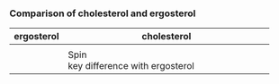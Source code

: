 ### Comparison of cholesterol and ergosterol

|ergosterol|cholesterol|
|-------|-----|
|<script type="text/javascript" src="https://chemapps.stolaf.edu/jmol/jmol.php?source=https://gr-jeannerat-unige.github.io/macrolide-antibiotics/data/ergosterol-3D.sdf&inline=1&width=350"></script>|<script type="text/javascript" src="https://chemapps.stolaf.edu/jmol/jmol.php?source=https://gr-jeannerat-unige.github.io/macrolide-antibiotics/data/cholesterol-3D.sdf&inline=1&width=350&isfirst=false"></script>|
| |<div style='width:350px'>Spin <script>jmolCheckbox('spin on','spin off',' on/off');</script></div><div style='width:350px'><script>jmolButton("select atomno = 41;color [0,128,0]", "Highlight");</script> key difference with ergosterol</div>|